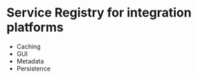 Service Registry for integration platforms
================


* Caching
* GUI
* Metadata
* Persistence